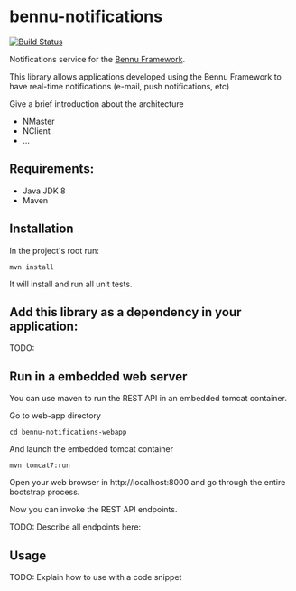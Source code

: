 # bennu-notifications
[![Build Status](https://travis-ci.org/samfcmc/bennu-notifications.svg?branch=master)](https://travis-ci.org/samfcmc/bennu-notifications)

Notifications service for the
[Bennu Framework](https://github.com/FenixEdu/bennu).

This library allows applications developed using the Bennu Framework to have real-time notifications (e-mail, push notifications, etc)

Give a brief introduction about the architecture
* NMaster
* NClient
* ...

## Requirements:
* Java JDK 8
* Maven

## Installation
In the project's root run:

```
mvn install
```

It will install and run all unit tests.

## Add this library as a dependency in your application:
TODO:

## Run in a embedded web server
You can use maven to run the REST API in an embedded tomcat container.

Go to web-app directory

```
cd bennu-notifications-webapp
```

And launch the embedded tomcat container

```
mvn tomcat7:run
```

Open your web browser in
http://localhost:8000 and go through the entire bootstrap process.

Now you can invoke the REST API endpoints.

TODO: Describe all endpoints here:

## Usage
TODO: Explain how to use with a code snippet
